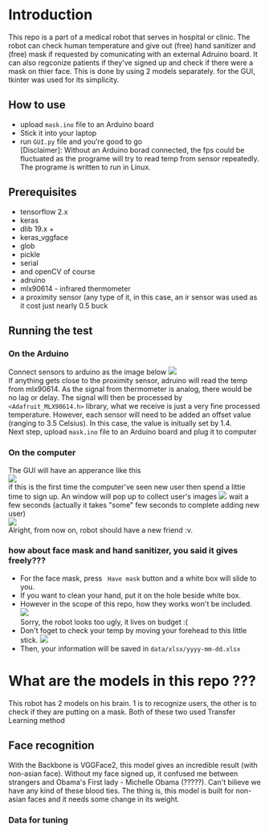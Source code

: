# Introduction
 This repo is a part of a medical robot that serves in hospital or clinic. The robot can check human temperature and give out (free) hand sanitizer and (free) mask if requested by comunicating with an external Adruino board.
 It can also regconize patients if they've signed up and check if there were a mask on thier face. This is done by using 2 models separately. 
 for the GUI, tkinter was used for its simplicity.
 
 ## How to use 
 - upload ``` mask.ino ``` file to an Arduino board
 - Stick it into your laptop
 - run ```GUI.py``` file and you're good to go   
 [Disclaimer]: Without an Arduino borad connected, the fps could be fluctuated as the programe will try to read temp from sensor repeatedly.  
 The programe is written to run in Linux.
 
 ## Prerequisites
 
 - tensorflow 2.x
 - keras 
 - dlib 19.x +
 - keras_vggface
 - glob
 - pickle
 - serial
 - and openCV of course
 - adruino
 - mlx90614 - infrared thermometer
 - a proximity sensor (any type of it, in this case, an ir sensor was used as it cost just nearly 0.5 buck

## Running the test
### On the Arduino
Connect sensors to arduino as the image below
![](data/examples/diagram.jpg)  
If anything gets close to the proximity sensor, adruino will read the temp from mlx90614. As the signal from thermometer is analog, there would be no lag or delay. The signal wlll then be processed by ``` <Adafruit_MLX90614.h>``` library, what we receive is just a very fine processed temperature. However, each sensor will need to be added an offset value (ranging to 3.5 Celsius). In this case, the value is initually set by 1.4.  
Next step, upload ``` mask.ino ``` file to an Arduino board and plug it to computer
### On the computer
The GUI will have an apperance like this  
![](data/examples/init.png)  
if this is the first time the computer've seen new user then spend a littie time to sign up. An window will pop up to collect user's images
![](data/examples/sign_up.png) 
wait a few seconds (actually it takes "some" few seconds to complete adding new user)  
![](data/examples/done.png)  
Alright, from now on, robot should have a new friend :v.  
### how about face mask and hand sanitizer, you said it gives freely???
- For the face mask, press ``` Have mask``` button and a white box will slide to you.
- If you want to clean your hand, put it on the hole beside white box.
- However in the scope of this repo, how they works won't be included. 
![](data/examples/face_mask_2.jpeg)  
Sorry, the robot looks too ugly, it lives on budget :(
- Don't foget to check your temp by moving your forehead to this little stick.
![](data/examples/temp.jpg)
- Then, your information will be saved in ```data/xlsx/yyyy-mm-dd.xlsx```

# What are the models in this repo ???

This robot has 2 models on his brain. 1 is to recognize users, the other is to check if they are putting on a mask. Both of these two used Transfer Learning method
## Face recognition
With the Backbone is VGGFace2, this model gives an incredible result (with non-asian face). Without my face signed up, it confused me between strangers and Obama's First lady - Michelle Obama (?????). Can't bilieve we have any kind of these blood ties.
The thing is, this model is built for non-asian faces and it needs some change in its weight.
### Data for tuning

